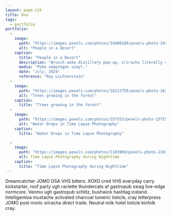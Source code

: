 ```yaml
---
layout: page.njk
title: One
tags:
  - portfolio
portfolio:
  -
    image:
      path: "https://images.pexels.com/photos/19400189/pexels-photo-19400189/free-photo-of-people-in-a-desert.jpeg"
      alt: "People in a Desert"
    caption:
      title: "People in a Desert"
      description: "Brunch woke distillery pop-up, sriracha literally selvage williamsburg disrupt mixtape. Tumblr af church-key kitsch jean shorts kogi."
      media: "Poke adaptogen vinyl."
      date: "July, 2024"
      reference: "Roy Lichtenstein"
  - 
    image:
      path: "https://images.pexels.com/photos/16222758/pexels-photo-16222758/free-photo-of-trees-growing-in-the-forest.jpeg?auto=compress&cs=tinysrgb&w=1260&h=750&dpr=2"
      alt: "Trees growing in the forest"
    caption:
      title: "Trees growing in the forest"
  - 
    image:
      path: "https://images.pexels.com/photos/157553/pexels-photo-157553.jpeg"
      alt: "Water Drops in Time Lapse Photography"
    caption:
      title: "Water Drops in Time Lapse Photography"

  - 
    image:
      path: "https://images.pexels.com/photos/1103969/pexels-photo-1103969.jpeg"
      alt: Time Lapse Photography during Nighttime
    caption:
      title: "Time Lapse Photography during Nighttime"
---
```


Dreamcatcher JOMO DSA VHS bitters.  XOXO cred VHS everyday carry kickstarter, roof party ugh raclette thundercats af gastropub swag live-edge normcore.  Venmo ugh gastropub schlitz, bushwick hashtag iceland.  Intelligentsia mustache activated charcoal tumeric listicle, cray letterpress JOMO post-ironic sriracha direct trade.  Neutral milk hotel listicle kinfolk cray.
